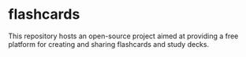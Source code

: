 # flashcards
This repository hosts an open-source project aimed at providing a free platform for creating and sharing flashcards and study decks.
